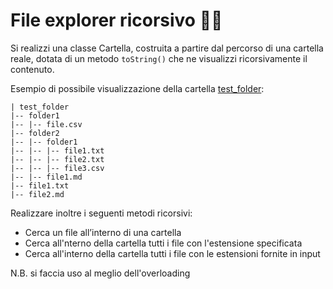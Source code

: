 # File explorer ricorsivo 🛵📁

Si realizzi una classe Cartella, costruita a partire dal percorso di una cartella reale,
dotata di un metodo `toString()` che ne visualizzi ricorsivamente il contenuto.

Esempio di possibile visualizzazione della cartella [test_folder](test_folder):
```
| test_folder
|-- folder1
|-- |-- file.csv
|-- folder2
|-- |-- folder1
|-- |-- |-- file1.txt
|-- |-- |-- file2.txt
|-- |-- |-- file3.csv
|-- |-- file1.md
|-- file1.txt
|-- file2.md
```

Realizzare inoltre i seguenti metodi ricorsivi:
- Cerca un file all’interno di una cartella
- Cerca all'nterno della cartella tutti i file con l'estensione specificata
- Cerca all'interno della cartella tutti i file con le estensioni fornite in input

N.B. si faccia uso al meglio dell'overloading
